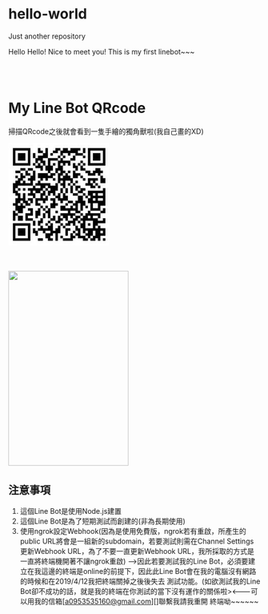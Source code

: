 # hello-world
Just another repository

Hello Hello! Nice to meet you!
This is my first linebot~~~

<br /> 
<br />

# My Line Bot QRcode

掃描QRcode之後就會看到一隻手繪的獨角獸啦(我自己畫的XD)


![image](https://github.com/a0193034/hello-world/blob/master/QR_code.jpg)

<br />
<br />

<img width="240" height="389" src="https://i.imgur.com/b7lg7KE.jpg"/>

<br />

## 注意事項
1. 這個Line Bot是使用Node.js建置
2. 這個Line Bot是為了短期測試而創建的(非為長期使用)
3. 使用ngrok設定Webhook(因為是使用免費版，ngrok若有重啟，所產生的public URL將會是一組新的subdomain，若要測試則需在Channel Settings更新Webhook        URL，為了不要一直更新Webhook URL，我所採取的方式是一直將終端機開著不讓ngrok重啟)
  -->因此若要測試我的Line Bot，必須要建立在我這邊的終端是online的前提下，因此此Line Bot會在我的電腦沒有網路的時候和在2019/4/12我把終端關掉之後後失去
   測試功能。(如欲測試我的Line Bot卻不成功的話，就是我的終端在你測試的當下沒有運作的關係啦><---可以用我的信箱[a0953535160@gmail.com][]聯繫我請我重開
   終端呦~~~~~~

